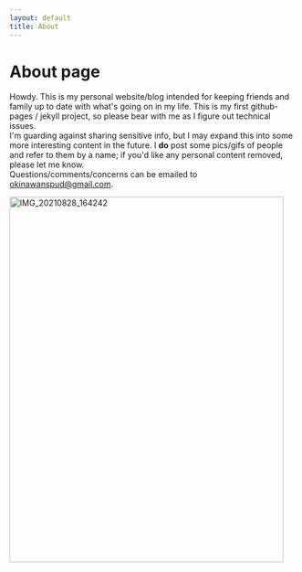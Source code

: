 ```yaml
---
layout: default
title: About
---
```

# About page
Howdy.  This is my personal website/blog intended for keeping friends and family up to date with what's going on in my life.  This is my first github-pages / jekyll project, so please bear with me as I figure out technical issues. \
I'm guarding against sharing sensitive info, but I may expand this into some more interesting content in the future. I **do** post some pics/gifs of people and refer to them by a name; if you'd like any personal content removed, please let me know. \
Questions/comments/concerns can be emailed to [okinawanspud@gmail.com](okinawanspud@gmail.com).

<div class="center">
<a data-flickr-embed="true" href="https://www.flickr.com/photos/154842805@N03/52253593083/in/dateposted/" title="IMG_20210828_164242"><img src="https://live.staticflickr.com/65535/52253593083_654a0a70a8_z.jpg" width="480" height="640" alt="IMG_20210828_164242"></a><script async src="//embedr.flickr.com/assets/client-code.js" charset="utf-8"></script></div>
